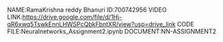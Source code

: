 NAME:RamaKrishna reddy Bhanuri
ID:700742956
VIDEO LINK:https://drive.google.com/file/d/1Hj-qR6xwq5TswkEnnLHWSPcQbkFbntXR/view?usp=drive_link
CODE FILE:Neuralnetworks_Assignment2.ipynb
DOCUMENT:NN-ASSIGNMENT2
